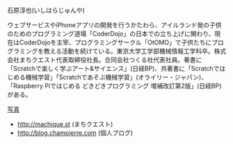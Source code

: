 石原淳也(いしはらじゅんや)

ウェブサービスやiPhoneアプリの開発を行うかたわら、アイルランド発の子供のためのプログラミング道場「CoderDojo」の日本での立ち上げに関わり、現在はCoderDojoを主宰、プログラミングサークル「OtOMO」で子供たちにプログラミングを教える活動を続けている。東京大学工学部機械情報工学科卒。株式会社まちクエスト代表取締役社長。合同会社つくる社代表社員。著書に「Scratchで楽しく学ぶアート&サイエンス」(日経BP)、共著書に「Scratchではじめる機械学習」「Scratchであそぶ機械学習」(オライリー・ジャパン)、「Raspberry Piではじめる どきどきプログラミング 増補改訂第2版」(日経BP)がある。

[写真](//s3-ap-northeast-1.amazonaws.com/champierre-blog/images/images/000/000/042/blog/jishiha.jpg)

- http://machique.st (まちクエスト)
- http://blog.champierre.com (個人ブログ)
